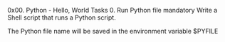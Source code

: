 0x00. Python - Hello, World
Tasks
0. Run Python file
mandatory
Write a Shell script that runs a Python script.

The Python file name will be saved in the environment variable $PYFILE
